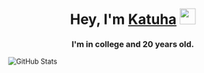 <h1 align="center">Hey, I'm <a href="https://katuha1.github.io/web-site/" target="_blank">Katuha</a> 
<img src="https://kittyclub.ru/wp-content/uploads/2015/08/cat-vampire-e1440582745634.jpg" height="32"/></h1>
<h3 align="center">I'm in college and 20 years old.</h3>

![GitHub Stats](https://github-readme-stats.vercel.app/api?username=katuha1&theme=radical)
